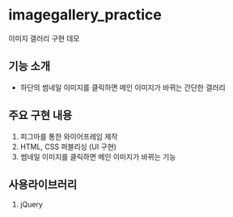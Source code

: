 # imagegallery_practice
이미지 갤러리 구현 데모

## 기능 소개
- 하단의 썸네일 이미지를 클릭하면 메인 이미지가 바뀌는 간단한 갤러리

## 주요 구현 내용
1. 피그마를 통한 와이어프레임 제작
2. HTML, CSS 퍼블리싱 (UI 구현)
3. 썸네일 이미지를 클릭하면 메인 이미지가 바뀌는 기능

## 사용라이브러리
1. jQuery
